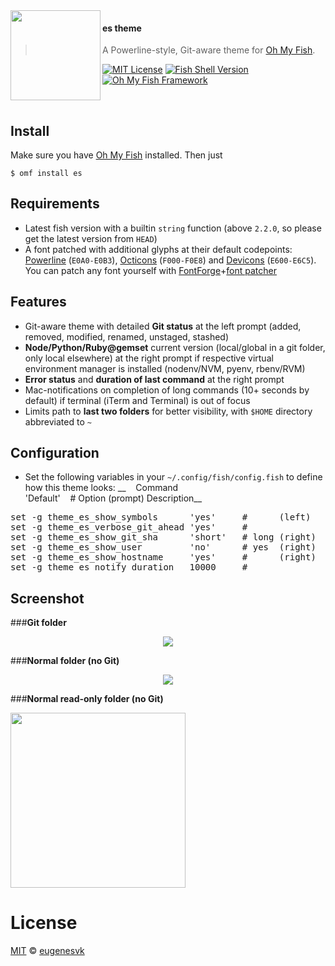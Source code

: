 <img src="https://cdn.rawgit.com/oh-my-fish/oh-my-fish/e4f1c2e0219a17e2c748b824004c8d0b38055c16/docs/logo.svg" align="left" width="144px" height="144px"/>

#### es theme
> A Powerline-style, Git-aware theme for [Oh My Fish][omf-link].

[![MIT License](https://img.shields.io/badge/license-MIT-007EC7.svg?style=flat-square)](/LICENSE) [![Fish Shell Version](https://img.shields.io/badge/fish-v2.2.0-007EC7.svg?style=flat-square)](http://fishshell.com) [![Oh My Fish Framework](https://img.shields.io/badge/Oh%20My%20Fish-Framework-007EC7.svg?style=flat-square)](https://www.github.com/oh-my-fish/oh-my-fish)

<br/>

## Install
Make sure you have [Oh My Fish][omf-link] installed. Then just
```fish
$ omf install es
```

## Requirements
* Latest fish version with a builtin `string` function (above `2.2.0`, so please get the latest version from  `HEAD`)
* A font patched with additional glyphs at their default codepoints: [Powerline](https://github.com/powerline/fonts) (`E0A0-E0B3`), [Octicons](https://octicons.github.com/) (`F000-F0E8`) and [Devicons](https://vorillaz.github.io/devicons/#/main) (`E600-E6C5`). You can patch any font yourself with [FontForge](https://fontforge.github.io/en-US/)+[font patcher](https://github.com/eugenesvk/nerd-fonts/blob/master/font-patcher)

## Features

* Git-aware theme with detailed __Git status__ at the left prompt (added, removed, modified, renamed, unstaged, stashed)
* __Node/Python/Ruby@gemset__ current version (local/global in a git folder, only local elsewhere) at the right prompt if respective virtual environment manager is installed (nodenv/NVM, pyenv, rbenv/RVM)
* __Error status__ and __duration of last command__ at the right prompt
* Mac-notifications on completion of long commands (10+&nbsp;seconds by default) if terminal (iTerm and Terminal) is out of focus
* Limits path to __last two folders__ for better visibility, with `$HOME` directory abbreviated to `~`

## Configuration
* Set the following variables in your `~/.config/fish/config.fish` to define how this theme looks:
__    Command                                            'Default'    # Option (prompt) Description__
<pre>
set -g theme_es_show_symbols      'yes'     #      (left)   Show pre-path symbols, e.g. read-only
set -g theme_es_verbose_git_ahead 'yes'     #
set -g theme_es_show_git_sha      'short'   # long (right)  Show git sha (short/long)
set -g theme_es_show_user         'no'      # yes  (right)  Show username
set -g theme_es_show_hostname     'yes'     #      (right)  Show hostname on SSH connections
set -g theme_es_notify_duration   10000     #               Time threshold (in ms) for a long command
</pre>

## Screenshot

###__Git folder__
<p align="center">
<img src="https://github.com/oh-my-fish/theme-es/blob/master/Fish%20Prompt%20Git-es.png?raw=true">
</p>

###__Normal folder (no Git)__
<p align="center">
<img src="https://github.com/oh-my-fish/theme-es/blob/master/Fish%20Prompt%20NoGit-es.png?raw=true">
</p>

###__Normal read-only folder (no Git)__
<p align="left">
<img src="https://github.com/oh-my-fish/theme-es/blob/master/Fish%20Prompt%20NoGit%20Read-only-es.png?raw=true" width="280">
</p>

# License

[MIT][mit] © [eugenesvk][author]


[mit]:            http://opensource.org/licenses/MIT
[author]:         http://github.com/eugenesvk
[omf-link]:       https://www.github.com/oh-my-fish/oh-my-fish

[license-badge]:  https://img.shields.io/badge/license-MIT-007EC7.svg?style=flat-square
